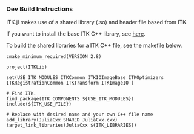 ### Dev Build Instructions

ITK.jl makes use of a shared library (.so) and header file based from ITK.

If you want to install the base ITK C++ library, see [here](https://itk.org/Wiki/Getting_Started_Build/Linux).

To build the shared libraries for a ITK C++ file, see the makefile below.

```
cmake_minimum_required(VERSION 2.8)

project(ITKLib)

set(USE_ITK_MODULES ITKCommon ITKIOImageBase ITKOptimizers ITKRegistrationCommon ITKTransform ITKImageIO )

# Find ITK.
find_package(ITK COMPONENTS ${USE_ITK_MODULES})
include(${ITK_USE_FILE})

# Replace with desired name and your own C++ file name
add_library(JuliaCxx SHARED JuliaCxx.cxx)
target_link_libraries(JuliaCxx ${ITK_LIBRARIES})
```
